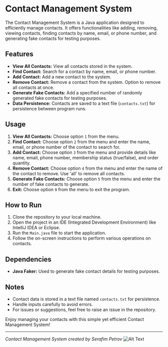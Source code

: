 # Contact Management System

The Contact Management System is a Java application designed to efficiently manage contacts. It offers functionalities like adding, removing, viewing contacts, finding contacts by name, email, or phone number, and generating fake contacts for testing purposes.

## Features

- **View All Contacts:** View all contacts stored in the system.
- **Find Contact:** Search for a contact by name, email, or phone number.
- **Add Contact:** Add a new contact to the system.
- **Remove Contact:** Remove a contact from the system. Option to remove all contacts at once.
- **Generate Fake Contacts:** Add a specified number of randomly generated fake contacts for testing purposes.
- **Data Persistence:** Contacts are saved to a text file (``contacts.txt``) for persistence between program runs.

## Usage

1. **View All Contacts:** Choose option `1` from the menu.
2. **Find Contact:** Choose option `2` from the menu and enter the name, email, or phone number of the contact to search for.
3. **Add Contact:** Choose option `3` from the menu and provide details like name, email, phone number, membership status (true/false), and order quantity.
4. **Remove Contact:** Choose option `4` from the menu and enter the name of the contact to remove. Use 'all' to remove all contacts.
5. **Generate Fake Contacts:** Choose option `5` from the menu and enter the number of fake contacts to generate.
6. **Exit:** Choose option `9` from the menu to exit the program.

## How to Run

1. Clone the repository to your local machine.
2. Open the project in an IDE (Integrated Development Environment) like IntelliJ IDEA or Eclipse.
3. Run the `Main.java` file to start the application.
4. Follow the on-screen instructions to perform various operations on contacts.

## Dependencies

- **Java Faker:** Used to generate fake contact details for testing purposes.

## Notes

- Contact data is stored in a text file named `contacts.txt` for persistence.
- Handle inputs carefully to avoid errors.
- For issues or suggestions, feel free to raise an issue in the repository.

Enjoy managing your contacts with this simple yet efficient Contact Management System!

---

*Contact Management System created by Serafim Petrov*
![Alt Text](https://avatars.githubusercontent.com/u/148495939?v=4)

